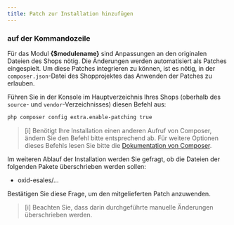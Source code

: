 ```yaml
---
title: Patch zur Installation hinzufügen
---
```


### **auf der Kommandozeile**

Für das Modul **{$modulename}** sind Anpassungen an den originalen Dateien des Shops nötig. Die Änderungen werden automatisiert als Patches eingespielt. Um diese Patches integrieren zu können, ist es nötig, in der `composer.json`-Datei des Shopprojektes das Anwenden der Patches zu erlauben.

Führen Sie in der Konsole im Hauptverzeichnis Ihres Shops (oberhalb des `source`- und `vendor`-Verzeichnisses) diesen Befehl aus:

```bash
php composer config extra.enable-patching true
```

> [i] Benötigt Ihre Installation einen anderen Aufruf von Composer, ändern Sie den Befehl bitte entsprechend ab. Für weitere Optionen dieses Befehls lesen Sie bitte die [Dokumentation von Composer](https://getcomposer.org/doc/03-cli.md#config).

Im weiteren Ablauf der Installation werden Sie gefragt, ob die Dateien der folgenden Pakete überschrieben werden sollen:

* oxid-esales/...

Bestätigen Sie diese Frage, um den mitgelieferten Patch anzuwenden.

> [i] Beachten Sie, dass darin durchgeführte manuelle Änderungen überschrieben werden.